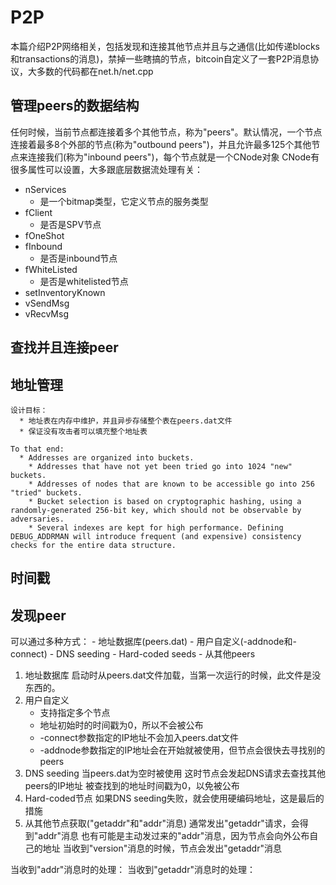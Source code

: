 P2P
===

本篇介绍P2P网络相关，包括发现和连接其他节点并且与之通信(比如传递blocks和transactions的消息)，禁掉一些瞎搞的节点，bitcoin自定义了一套P2P消息协议，大多数的代码都在net.h/net.cpp

管理peers的数据结构
-------------------

任何时候，当前节点都连接着多个其他节点，称为"peers"。默认情况，一个节点连接着最多8个外部的节点(称为"outbound peers")，并且允许最多125个其他节点来连接我们(称为"inbound peers")，每个节点就是一个CNode对象
CNode有很多属性可以设置，大多跟底层数据流处理有关：

- nServices
    + 是一个bitmap类型，它定义节点的服务类型
- fClient
    + 是否是SPV节点
- fOneShot
- fInbound
    + 是否是inbound节点
- fWhiteListed
    + 是否是whitelisted节点
- setInventoryKnown
- vSendMsg
- vRecvMsg

查找并且连接peer
----------------

## 地址管理

```
设计目标：
  * 地址表在内存中维护，并且异步存储整个表在peers.dat文件
  * 保证没有攻击者可以填充整个地址表

To that end: 
  * Addresses are organized into buckets.
    * Addresses that have not yet been tried go into 1024 "new" buckets.
    * Addresses of nodes that are known to be accessible go into 256 "tried" buckets.
    * Bucket selection is based on cryptographic hashing, using a randomly-generated 256-bit key, which should not be observable by adversaries.
    * Several indexes are kept for high performance. Defining DEBUG_ADDRMAN will introduce frequent (and expensive) consistency checks for the entire data structure.
```

## 时间戳

发现peer
--------

可以通过多种方式：
    - 地址数据库(peers.dat)
    - 用户自定义(-addnode和-connect)
    - DNS seeding
    - Hard-coded seeds
    - 从其他peers

1. 地址数据库
    启动时从peers.dat文件加载，当第一次运行的时候，此文件是没东西的。
2. 用户自定义
    - 支持指定多个节点
    - 地址初始时的时间戳为0，所以不会被公布
    - -connect参数指定的IP地址不会加入peers.dat文件
    - -addnode参数指定的IP地址会在开始就被使用，但节点会很快去寻找别的peers
3. DNS seeding
    当peers.dat为空时被使用
    这时节点会发起DNS请求去查找其他peers的IP地址
    被查找到的地址时间戳为0，以免被公布
4. Hard-coded节点
    如果DNS seeding失败，就会使用硬编码地址，这是最后的措施
5. 从其他节点获取("getaddr"和"addr"消息)
    通常发出"getaddr"请求，会得到"addr"消息
    也有可能是主动发过来的"addr"消息，因为节点会向外公布自己的地址
当收到"version"消息的时候，节点会发出"getaddr"消息

当收到"addr"消息时的处理：
当收到"getaddr"消息时的处理：





